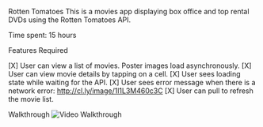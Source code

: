 
Rotten Tomatoes
This is a movies app displaying box office and top rental DVDs using the Rotten Tomatoes API.

Time spent: 15 hours

Features Required

[X] User can view a list of movies. Poster images load asynchronously.
[X] User can view movie details by tapping on a cell.
[X] User sees loading state while waiting for the API.
[X] User sees error message when there is a network error: http://cl.ly/image/1l1L3M460c3C
[X] User can pull to refresh the movie list.

Walkthrough
![Video Walkthrough](rotten_tomatoes.gif)
